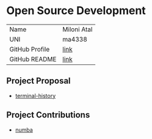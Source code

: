 # Open Source Development

|  |  |
|:--|:--|
|Name|Miloni Atal|
|UNI| ma4338|
| GitHub Profile | [link](https://github.com/MiloniAtal) |
| GitHub README | [link](https://github.com/MiloniAtal/MiloniAtal/blob/main/README.md) |

## Project Proposal

- [terminal-history](../projects/python/terminal-history.md)

## Project Contributions

- [numba](../projects/python/numba.md)
